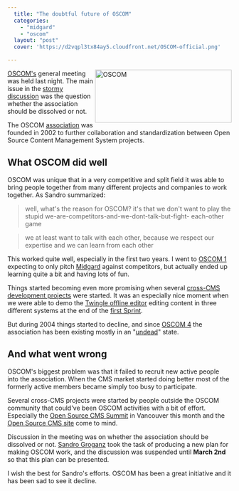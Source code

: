 ```yaml
---
  title: "The doubtful future of OSCOM"
  categories: 
    - "midgard"
    - "oscom"
  layout: "post"
  cover: 'https://d2vqpl3tx84ay5.cloudfront.net/OSCOM-official.png'

---
```

<img src="https://d2vqpl3tx84ay5.cloudfront.net/OSCOM-official.png" border="0" height="119" width="307" alt="OSCOM" align="right" />

[OSCOM's][1] general meeting was held last night. The main issue in the [stormy discussion][2] was the question whether the association should be dissolved or not.

The OSCOM [association][3] was founded in 2002 to further collaboration and standardization between Open Source Content Management System projects.

## What OSCOM did well

OSCOM was unique that in a very competitive and split field it was able to bring people together from many different projects and companies to work together. As Sandro summarized:

> well, what's the reason for OSCOM? it's that we don't  want to play the stupid we-are-competitors-and-we-dont-talk-but-fight- each-other game

> we at least want to talk with each other, because we  respect our expertise and we can learn from each other

This worked quite well, especially in the first two years. I went to [OSCOM 1][7] expecting to only pitch [Midgard][8] against competitors, but actually ended up learning quite a bit and having lots of fun.

Things started becoming even more promising when several [cross-CMS development projects][9] were started. It was an especially nice moment when we were able to demo the [Twingle offline editor][10] editing content in three different systems at the end of the [first Sprint][11].

But during 2004 things started to decline, and since [OSCOM 4][12] the association has been existing mostly in an "[undead][13]" state.

## And what went wrong

OSCOM's biggest problem was that it failed to recruit new active people into the association. When the CMS market started doing better most of the formerly active members became simply too busy to participate.

Several cross-CMS projects were started by people outside the OSCOM community that could've been OSCOM activities with a bit of effort. Especially the [Open Source CMS Summit][4] in Vancouver this month and the [Open Source CMS site][5] come to mind.

Discussion in the meeting was on whether the association should be dissolved or not. [Sandro Groganz][6] took the task of producing a new plan for making OSCOM work, and the discussion was suspended until __March 2nd__ so that this plan can be presented.

I wish the best for Sandro's efforts. OSCOM has been a great initiative and it has been sad to see it decline.

[1]: http://www.oscom.org/
[2]: http://oscom.org/get-involved/mailing-lists/general/2006-February/000744.html
[3]: http://www.oscom.org/get-involved/organization/
[4]: http://www.oscms-summit.org/
[5]: http://www.opensourcecms.com/
[6]: http://www.sandrozic.de/
[7]: http://www.oscom.org/events/oscom-1/
[8]: http://www.midgard-project.org/
[9]: http://www.oscom.org/projects/
[10]: http://www.oscom.org/Projects/Twingle/
[11]: http://www.oscom.org/events/sprints/1--zurich-march-2003/
[12]: http://www.oscom.org/events/oscom4/
[13]: http://en.wikipedia.org/wiki/Undead
